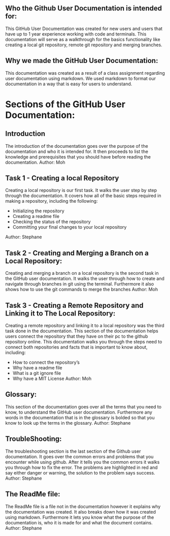 ## Who the Github User Documentation is intended for:


This GitHub User Documentation was created for new users and users that have up to 1 year experience working with code and terminals. This documentation will serve as a walkthrough for the basics functionality like creating a local git repository, remote git repository and merging branches. 


## Why we made the GitHub User Documentation:


This documentation was created as a result of a class assignment regarding user documentation using markdown. We used markdown to format our documentation in a way that is easy for users to understand.


# Sections of the GitHub User Documentation:


## Introduction
The introduction of the documentation goes over the purpose of the documentation and who it is intended for. It then proceeds to list the knowledge and prerequisites that you should have before reading the documentation.
Author: Moh


## Task 1 - Creating a local Repository


Creating a local repository is our first task. It walks the user step by step through the documentation. It covers how all of the basic steps required in making a repository, including the following:
* Initializing the repository 
* Creating a readme file
* Checking the status of the repository 
* Committing your final changes to your local repository 
 
Author: Stephane

## Task 2 - Creating and Merging a Branch on a Local Repository:


Creating and merging a branch on a local repository is the second task in the GitHub user documentation. It walks the user through how to create and navigate through branches in git using the terminal. Furthermore it also shows how to use the git commands to merge the branches
Author: Moh
## Task 3 - Creating a Remote Repository and Linking it to The Local Repository:

Creating a remote repository and linking it to a local repository was the third task done in the documentation. This section of the documentation helps users connect the repository that they have on their pc to the github repository online. This documentation walks you through the steps need to connect both repositories and facts that is important to know about, including:
* How to connect the repository’s
* Why have a readme file 
* What is a git ignore file 
* Why have a MIT License
Author: Moh


## Glossary:


This section of the documentation goes over all the terms that you need to know, to understand the GitHub user documentation. Furthermore any words in the documentation that is in the glossary is bolded so that you know to look up the terms in the glossary. 
Author: Stephane

## TroubleShooting:


The troubleshooting section is the last section of the Github user documentation. It goes over the common errors and problems that you encounter while using github. After it tells you the common errors it walks you through how to fix the error. The problems are highlighted in red and say either danger or warning, the solution to the problem says success.
Author: Stephane

## The ReadMe file:


The ReadMe file is a file not in the documentation however it explains why the documentation was created. It also breaks down how it was created using markdown. Furthermore it lets you know what the purpose of the documentation is, who it is made for and what the document contains. 
Author: Stephane
